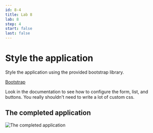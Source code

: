 ```yaml
---
id: 8-4
title: Lab 8
lab: 8
step: 4
start: false
last: false
---
```


# Style the application

Style the application using the provided bootstrap library. 

[Bootstrap](https://getbootstrap.com/)

Look in the documentation to see how to configure the form, list, and buttons. You really shouldn't need to write a lot of custom css.

## The completed application
![The completed application](/lab8/SampleAppFinished.png)


